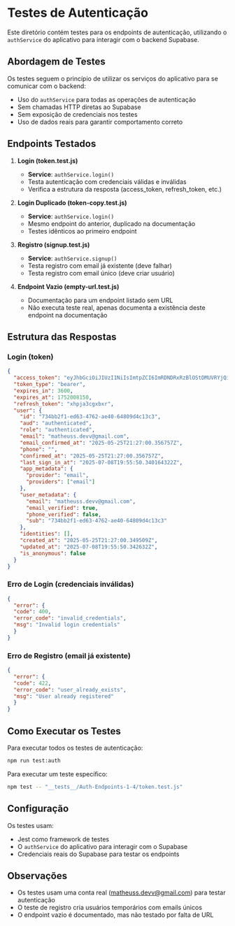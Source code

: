 # Testes de Autenticação

Este diretório contém testes para os endpoints de autenticação, utilizando o `authService` do aplicativo para interagir com o backend Supabase.

## Abordagem de Testes

Os testes seguem o princípio de utilizar os serviços do aplicativo para se comunicar com o backend:

- Uso do `authService` para todas as operações de autenticação
- Sem chamadas HTTP diretas ao Supabase
- Sem exposição de credenciais nos testes
- Uso de dados reais para garantir comportamento correto

## Endpoints Testados

1. **Login (token.test.js)**
   - **Service**: `authService.login()`
   - Testa autenticação com credenciais válidas e inválidas
   - Verifica a estrutura da resposta (access_token, refresh_token, etc.)

2. **Login Duplicado (token-copy.test.js)**
   - **Service**: `authService.login()`
   - Mesmo endpoint do anterior, duplicado na documentação
   - Testes idênticos ao primeiro endpoint

3. **Registro (signup.test.js)**
   - **Service**: `authService.signup()`
   - Testa registro com email já existente (deve falhar)
   - Testa registro com email único (deve criar usuário)

4. **Endpoint Vazio (empty-url.test.js)**
   - Documentação para um endpoint listado sem URL
   - Não executa teste real, apenas documenta a existência deste endpoint na documentação

## Estrutura das Respostas

### Login (token)

```json
{
  "access_token": "eyJhbGciOiJIUzI1NiIsImtpZCI6ImRDNDRxRzBlOStDMUVRYjQiLCJ0eXAiOiJKV1QifQ...",
  "token_type": "bearer",
  "expires_in": 3600,
  "expires_at": 1752008150,
  "refresh_token": "xhpja3cgxbxr",
  "user": {
    "id": "734bb2f1-ed63-4762-ae40-64809d4c13c3",
    "aud": "authenticated",
    "role": "authenticated",
    "email": "matheuss.devv@gmail.com",
    "email_confirmed_at": "2025-05-25T21:27:00.356757Z",
    "phone": "",
    "confirmed_at": "2025-05-25T21:27:00.356757Z",
    "last_sign_in_at": "2025-07-08T19:55:50.340164322Z",
    "app_metadata": {
      "provider": "email",
      "providers": ["email"]
    },
    "user_metadata": {
      "email": "matheuss.devv@gmail.com",
      "email_verified": true,
      "phone_verified": false,
      "sub": "734bb2f1-ed63-4762-ae40-64809d4c13c3"
    },
    "identities": [],
    "created_at": "2025-05-25T21:27:00.349509Z",
    "updated_at": "2025-07-08T19:55:50.342632Z",
    "is_anonymous": false
  }
}
```

### Erro de Login (credenciais inválidas)

```json
{
  "error": {
  "code": 400,
  "error_code": "invalid_credentials",
  "msg": "Invalid login credentials"
  }
}
```

### Erro de Registro (email já existente)

```json
{
  "error": {
  "code": 422,
  "error_code": "user_already_exists",
  "msg": "User already registered"
  }
}
```

## Como Executar os Testes

Para executar todos os testes de autenticação:

```bash
npm run test:auth
```

Para executar um teste específico:

```bash
npm test -- "__tests__/Auth-Endpoints-1-4/token.test.js"
```

## Configuração

Os testes usam:
- Jest como framework de testes
- O `authService` do aplicativo para interagir com o Supabase
- Credenciais reais do Supabase para testar os endpoints

## Observações

- Os testes usam uma conta real (matheuss.devv@gmail.com) para testar autenticação
- O teste de registro cria usuários temporários com emails únicos
- O endpoint vazio é documentado, mas não testado por falta de URL 